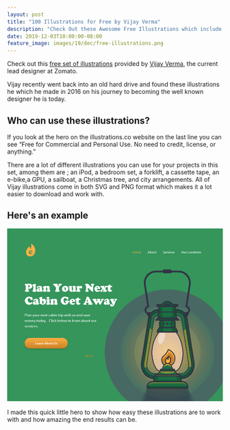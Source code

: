 ```yaml
---
layout: post
title: "100 Illustrations for Free by Vijay Verma"
description: "Check Out these Awesome Free Illustrations which include an iPod, a bedroom set, a forklift, a cassette tape, an e-bike, a GPU, a sailboat, a Christmas tree, city arrangements and much more."
date: 2019-12-03T10:00:00-08:00
feature_image: images/19/dec/free-illustrations.png
---
```


Check out this [free set of illustrations](https://illlustrations.co/) provided by [Vijay Verma](https://twitter.com/realvjy), the current lead designer at Zomato.

Vijay recently went back into an old hard drive and found these illustrations he which he made in 2016 on his journey to becoming the well known designer he is today. 

## Who can use these illustrations?

If you look at the hero on the illustrations.co website on the last line you can see “Free for Commercial and Personal Use. No need to credit, license, or anything.”

There are a lot of different illustrations you can use for your projects in this set, among them are ; an iPod, a bedroom set, a forklift, a cassette tape, an e-bike,a GPU, a sailboat, a Christmas tree, and city arrangements.  All of Vijay illustrations come in both SVG and PNG format which makes it a lot easier to download and work with.

## Here's an example
![Hero for house rental services concept web design](images\19\dec\cabin-get-away-vijay-verma-free-illustrations-hero.png)

I made this quick little hero to show how easy these illustrations are to work with and how amazing the end results can be.